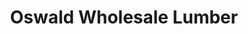 ---
title: "Oswald Wholesale Lumber"
url: /batesburg-leesville/oswald-wholesale-lumber/
shop: trade
---